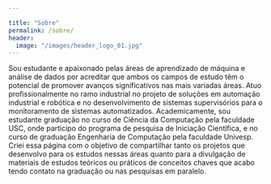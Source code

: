 ```yaml
---

title: "Sobre"
permalink: /sobre/
header:
  image: "/images/header_logo_01.jpg"
---
```


Sou estudante e apaixonado pelas áreas de aprendizado de máquina e análise de dados por acreditar que ambos os campos de estudo têm o potencial de promover avanços significativos nas mais variadas áreas. Atuo profissionalmente no ramo industrial no projeto de soluções em automação industrial e robótica e no  desenvolvimento de sistemas supervisórios para o monitoramento de sistemas automatizados. Academicamente,  sou estudante graduação no curso de Ciência da Computação pela faculdade USC, onde participo do programa de pesquisa de Iniciação Científica, e no curso de graduação Engenharia de Computação pela faculdade Univesp.
Criei essa página com o objetivo de compartilhar tanto os projetos que desenvolvo para os estudos nessas áreas quanto para a divulgação de materiais de estudos teóricos ou práticos de conceitos chaves que acabo tendo contato na graduação ou nas pesquisas em paralelo. 
